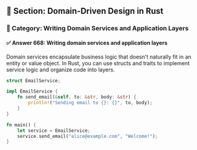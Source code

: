 ## 📘 Section: Domain-Driven Design in Rust
### 🔹 Category: Writing Domain Services and Application Layers
#### ✅ Answer 668: Writing domain services and application layers

Domain services encapsulate business logic that doesn't naturally fit in an entity or value object. In Rust, you can use structs and traits to implement service logic and organize code into layers.

```rust
struct EmailService;

impl EmailService {
    fn send_email(&self, to: &str, body: &str) {
        println!("Sending email to {}: {}", to, body);
    }
}

fn main() {
    let service = EmailService;
    service.send_email("alice@example.com", "Welcome!");
}
```
